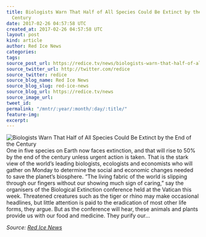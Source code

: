```yaml
---
title: Biologists Warn That Half of All Species Could Be Extinct by the End of the
  Century
date: 2017-02-26 04:57:58 UTC
created_at: 2017-02-26 04:57:58 UTC
layout: post
kind: article
author: Red Ice News
categories: 
tags: 
source_post_url: https://redice.tv/news/biologists-warn-that-half-of-all-species-could-be-extinct-by-the-end-of-the-century
source_twitter_url: http://twitter.com/redice
source_twitter: redice
source_blog_name: Red Ice News
source_blog_slug: red-ice-news
source_blog_url: https://redice.tv/news
source_image_url: 
tweet_id: 
permalink: "/mntr/:year/:month/:day/:title/"
feature-img: 
excerpt: 
---
```

<img align="left" alt="Biologists Warn That Half of All Species Could Be Extinct by the End of the Century" src="https://rdice.net/a/c/n/17/02260552-5760asdf.9cd7b47f.jpg"> One in five species on Earth now faces extinction, and that will rise to 50% by the end of the century unless urgent action is taken. That is the stark view of the world’s leading biologists, ecologists and economists who will gather on Monday to determine the social and economic changes needed to save the planet’s biosphere. “The living fabric of the world is slipping through our fingers without our showing much sign of caring,” say the organisers of the Biological Extinction conference held at the Vatican this week. Threatened creatures such as the tiger or rhino may make occasional headlines, but little attention is paid to the eradication of most other life forms, they argue. But as the conference will hear, these animals and plants provide us with our food and medicine. They purify our…<div class="">
    <i>Source: <a href="https://redice.tv/news">Red Ice News</a></i>
</div>
